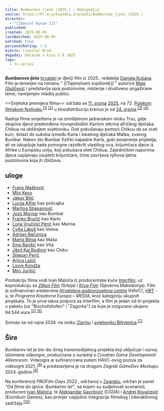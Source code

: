 ```yaml
---
title: Bumbarovo ljeto (2025.) – Wikipedija
source: https://hr.m.wikipedia.org/wiki/Bumbarovo_ljeto_(2025.)
director:
  - "[[Daniel Kusan 1]]"
published:
created: 2025-08-05
lastWatched: 2025-08-05
watched: true
personalRating: 7.5
mjesto: Cinestar Brod
događaj: Odlazak u kino 5.8 2025
tags:
  - tv-series
---
```


***Bumbarovo ljeto*** [hrvatski](https://hr.m.wikipedia.org/wiki/Hrvatska "Hrvatska") je dječji film iz 2025., redatelja [Daniela Kušana](https://hr.m.wikipedia.org/wiki/Daniel_Ku%C5%A1an "Daniel Kušan"). Film je temeljen na romanu " *[[Tajanstveni svjetionik]]* " autorice [Maje Gluščević](https://hr.m.wikipedia.org/w/index.php?title=Maja_Glu%C5%A1%C4%8Devi%C4%87&action=edit&redlink=1 "Maja Gluščević (stranica ne postoji)") i predstavlja spoj pustolovine, misterije i društveno angažirane teme, namijenjen mlađoj publici.

==Svjetska premijera filma== održala se [11\. srpnja](https://hr.m.wikipedia.org/wiki/11._srpnja "11. srpnja") [2025.](https://hr.m.wikipedia.org/wiki/2025. "2025.") na 72. [Pulskom filmskom festivalu](https://hr.m.wikipedia.org/wiki/Pulski_filmski_festival "Pulski filmski festival"),<sup><a href="https://hr.m.wikipedia.org/wiki/#cite_note-1"><span>[</span>1<span>]</span></a></sup> <sup><a href="https://hr.m.wikipedia.org/wiki/#cite_note-2"><span>[</span>2<span>]</span></a></sup> u kinodistribuciju krenuo je od [24\. srpnja](https://hr.m.wikipedia.org/wiki/24._srpnja "24. srpnja").<sup><a href="https://hr.m.wikipedia.org/wiki/#cite_note-3"><span>[</span>3<span>]</span></a></sup> <sup><a href="https://hr.m.wikipedia.org/wiki/#cite_note-4"><span>[</span>4<span>]</span></a></sup>

Radnja filma smještena je na izmišljenom jadranskom otoku Trsu, gdje skupina djece predvođena novopridošlim Karlom otkriva afričkog dječaka Chikua na obližnjem svjetioniku. Dok pokušavaju pomoći Chikuu da se vrati kući, dolazi do sukoba između Karla i lokalnog dječaka Matka, zvanog Bumbar. Nakon što Bumbar fizički napadne Karla, gubi povjerenje prijatelja, ali se iskupljuje kada pomogne razotkriti vlastitog oca, krijumčara djece iz Afrike u Europsku uniju, koji pokušava oteti Chikua. Zajedničkim naporima djeca uspijevaju osujetiti krijumčare, čime završava njihova ljetna pustolovina koja ih zbližava.

## uloge

- [Frano Mašković](https://hr.m.wikipedia.org/wiki/Frano_Ma%C5%A1kovi%C4%87 "Frano Mašković")
- [Mijo Kevo](https://hr.m.wikipedia.org/w/index.php?title=Mijo_Kevo&action=edit&redlink=1 "Mijo Kevo (stranica ne postoji)")
- [Jakov Bilić](https://hr.m.wikipedia.org/wiki/Jakov_Bili%C4%87 "Jakov Bilić")
- [Lucija Alfier](https://hr.m.wikipedia.org/w/index.php?title=Lucija_Alfier&action=edit&redlink=1 "Lucija Alfier (stranica ne postoji)") kao policajka
- [Martina Stjepanović](https://hr.m.wikipedia.org/wiki/Martina_Stjepanovi%C4%87_Meter "Martina Stjepanović Meter")
- [Jozo Mornar](https://hr.m.wikipedia.org/w/index.php?title=Jozo_Mornar&action=edit&redlink=1 "Jozo Mornar (stranica ne postoji)") kao Bumbar
- [Franko Bručić](https://hr.m.wikipedia.org/w/index.php?title=Franko_Bru%C4%8Di%C4%87&action=edit&redlink=1 "Franko Bručić (stranica ne postoji)") kao Karlo
- [Luna Vrućinić Perić](https://hr.m.wikipedia.org/w/index.php?title=Luna_Vru%C4%87ini%C4%87_Peri%C4%87&action=edit&redlink=1 "Luna Vrućinić Perić (stranica ne postoji)") kao Marina
- [Cvita Lakoš](https://hr.m.wikipedia.org/w/index.php?title=Cvita_Lako%C5%A1&action=edit&redlink=1 "Cvita Lakoš (stranica ne postoji)") kao Vesna
- [Adrijan Računica](https://hr.m.wikipedia.org/w/index.php?title=Adrijan_Ra%C4%8Dunica&action=edit&redlink=1 "Adrijan Računica (stranica ne postoji)")
- [Marta Blinja](https://hr.m.wikipedia.org/w/index.php?title=Marta_Blinja&action=edit&redlink=1 "Marta Blinja (stranica ne postoji)") kao Maša
- [Ema Barišić](https://hr.m.wikipedia.org/w/index.php?title=Ema_Bari%C5%A1i%C4%87&action=edit&redlink=1 "Ema Barišić (stranica ne postoji)") kao Vita
- [Jibril Kai Budimir](https://hr.m.wikipedia.org/w/index.php?title=Jibril_Kai_Budimir&action=edit&redlink=1 "Jibril Kai Budimir (stranica ne postoji)") kao Chiku
- [Stjepan Perić](https://hr.m.wikipedia.org/wiki/Stjepan_Peri%C4%87 "Stjepan Perić")
- [Anica Lazić](https://hr.m.wikipedia.org/w/index.php?title=Anica_Lazi%C4%87&action=edit&redlink=1 "Anica Lazić (stranica ne postoji)")
- [Lovre Kondža](https://hr.m.wikipedia.org/w/index.php?title=Lovre_Kond%C5%BEa&action=edit&redlink=1 "Lovre Kondža (stranica ne postoji)")
- [Mijo Jurišić](https://hr.m.wikipedia.org/w/index.php?title=Mijo_Juri%C5%A1i%C4%87&action=edit&redlink=1 "Mijo Jurišić (stranica ne postoji)")

Produkciju filma vodi Ivan Maloča iz producentske kuće *[Interfilm](https://hr.m.wikipedia.org/w/index.php?title=Interfilm&action=edit&redlink=1 "Interfilm (stranica ne postoji)")*, uz koprodukciju sa [*Zillion Film*](https://hr.m.wikipedia.org/w/index.php?title=Zillion_Film&action=edit&redlink=1 "Zillion Film (stranica ne postoji)") (Srbija) i *[Krug Film](https://hr.m.wikipedia.org/w/index.php?title=Krug_Film&action=edit&redlink=1 "Krug Film (stranica ne postoji)")* (Sjeverna Makedonija). Film je sufinanciran sredstvima *[Hrvatskog audiovizualnog centra](https://hr.m.wikipedia.org/wiki/Hrvatski_audiovizualni_centar "Hrvatski audiovizualni centar")* (HAVC), [HRT](https://hr.m.wikipedia.org/wiki/Hrvatska_radiotelevizija "Hrvatska radiotelevizija") -a, te *Programa Kreativna Europa – MEDIA*, kroz kategoriju skupnih projekata. To je prva takva potpora za Interfilm, a film je jedan od tri projekta u paketu (uz "Bischofshofen" i "Zagorka") za koje je osigurano ukupno 94.544 eura.<sup><a href="https://hr.m.wikipedia.org/wiki/#cite_note-5"><span>[</span>5<span>]</span></a></sup> <sup><a href="https://hr.m.wikipedia.org/wiki/#cite_note-6"><span>[</span>6<span>]</span></a></sup>

Snimao se od rujna 2024. na otoku [Zlarinu](https://hr.m.wikipedia.org/wiki/Zlarin "Zlarin") i [svjetioniku Blitvenica](https://hr.m.wikipedia.org/wiki/Svjetionik_Hrid_Blitvenica "Svjetionik Hrid Blitvenica").<sup><a href="https://hr.m.wikipedia.org/wiki/#cite_note-7"><span>[</span>7<span>]</span></a></sup>

## Šire 

*Bumbarov let* je bio dio šireg transmedijalnog projekta koji uključuje i razvoj istoimene videoigre, producirane u suradnji s *Croatian Game Development Allianceom*. Videoigra je sufinancirana putem HAVC-ovog poziva za videoigre 2021.,<sup><a href="https://hr.m.wikipedia.org/wiki/#cite_note-8"><span>[</span>8<span>]</span></a></sup> a predstavljena je na drugom *Zagreb GameDev Meetupu* 2024. godine.<sup><a href="https://hr.m.wikipedia.org/wiki/#cite_note-9"><span>[</span>9<span>]</span></a></sup>

Na konferenciji *PROFilm Days* 2022., održanoj u [Zagrebu](https://hr.m.wikipedia.org/wiki/Zagreb "Zagreb"), održan je panel *"Od filma do igrice: Bumbarov let"*, na kojem su sudjelovali scenaristi, producent [Ivan Maloča](https://hr.m.wikipedia.org/w/index.php?title=Ivan_Malo%C4%8Da&action=edit&redlink=1 "Ivan Maloča (stranica ne postoji)"), te [Aleksandar Gavrilović](https://hr.m.wikipedia.org/w/index.php?title=Aleksandar_Gavrilovi%C4%87&action=edit&redlink=1 "Aleksandar Gavrilović (stranica ne postoji)") (CGDA) i [Andrej Kovačević](https://hr.m.wikipedia.org/w/index.php?title=Andrej_Kova%C4%8Devi%C4%87&action=edit&redlink=1 "Andrej Kovačević (stranica ne postoji)") (Exordium Games), kao primjer uspješne integracije filmskog i interaktivnog sadržaja.<sup><a href="https://hr.m.wikipedia.org/wiki/#cite_note-10"><span>[</span>10<span>]</span></a></sup>